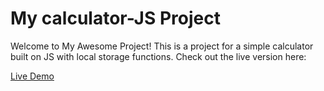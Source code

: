 # My calculator-JS Project

Welcome to My Awesome Project! This is a project for a simple calculator built on JS with local storage functions.
Check out the live version here:

[Live Demo](https://main--adorable-dodol-5f53ec.netlify.app/)

